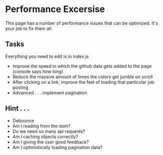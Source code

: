 # Performance Excersise
This page has a number of performance issues that can be optimized.  It's your job to fix them all.

## Tasks
Everything you need to edit is in index.js
- Improve the speed in which the github data gets added to the page (console says how long)
- Reduce the massive amount of times the colors get jumble on scroll
- After clicking on a link, improve the feel of loading that particular job posting
- Advanced . . . implement pagination 

## Hint . . .
- Debounce
- Am I reading from the dom?
- Do we need so many api requests?
- Am I caching objects correctly?
- Am I giving the user good feedback?
- Am I optimistically loading pagination data?
